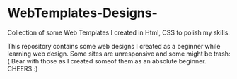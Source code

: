 # WebTemplates-Designs-
Collection of some Web Templates I created in Html, CSS to polish my skills.

This repository contains some web designs I created as a beginner while learning web design. Some sites are unresponsive and some might be trash:(
Bear with those as I created someof them as an absolute beginner.
CHEERS :)
